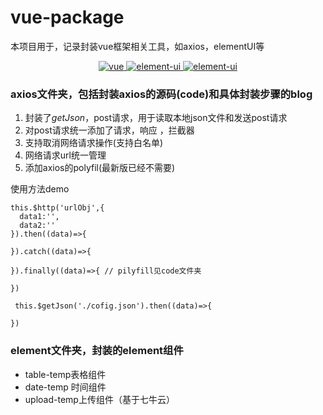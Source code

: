 # vue-package
本项目用于，记录封装vue框架相关工具，如axios，elementUI等


<p align="center">
  <a href="https://img.shields.io/badge/vue-npm-brightgreen.svg">
    <img src="https://img.shields.io/badge/vue-2.6.10-brightgreen.svg" alt="vue">
  </a>
  <a href="https://github.com/ElemeFE/element">
    <img src="https://img.shields.io/badge/vue-element-blue.svg" alt="element-ui">
  </a>
  <a href="https://github.com/axios/axios">
    <img src="https://img.shields.io/badge/axios-npm-brightgreen.svg" alt="element-ui">
  </a>
</p>


### axios文件夹，包括封装axios的源码(code)和具体封装步骤的blog

1. 封装了$getJson，$post请求，用于读取本地json文件和发送post请求
2. 对post请求统一添加了请求，响应 ，拦截器
3. 支持取消网络请求操作(支持白名单)
4. 网络请求url统一管理
5. 添加axios的polyfil(最新版已经不需要)

使用方法demo

    this.$http('urlObj',{
      data1:'',
      data2:''
    }).then((data)=>{
      
    }).catch((data)=>{

    }).finally((data)=>{ // pilyfill见code文件夹

    })

     this.$getJson('./cofig.json').then((data)=>{
      
    })

### element文件夹，封装的element组件

* table-temp表格组件
* date-temp 时间组件
* upload-temp上传组件（基于七牛云）
